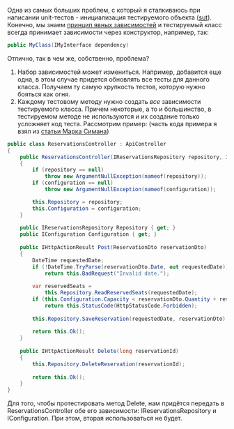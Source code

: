 Одна из самых больших проблем, с который я сталкиваюсь при написании unit-тестов - инициализация тестируемого объекта ([sut][sut-ploeh]). Конечно, мы знаем [принцип явных зависимостей][explicit-dependencies-principle] и тестируемый класс всегда принимает зависимости через конструктор, например, так:
```csharp
public MyClass(IMyInterface dependency)
```
Отлично, так в чем же, собственно, проблема?
1. Набор зависимостей может измениться. Например, добавится еще одна, в этом случае придется обновлять все тесты для данного класса. Получаем ту самую хрупкость тестов, которую нужно бояться как огня.
2. Каждому тестовому методу нужно создать *все* зависимости тестируемого класса. Причем некоторые, а то и большинство, в тестируемом методе не используются и их создание только усложняет код теста. Рассмотрим пример: (часть кода примера я взял из [статьи Марка Симана][sut-double-ploeh])
```csharp
public class ReservationsController : ApiController
{
    public ReservationsController(IReservationsRepository repository, IConfiguration configuration)
    {
        if (repository == null)
            throw new ArgumentNullException(nameof(repository));
		if (configuration == null)
            throw new ArgumentNullException(nameof(configuration));

        this.Repository = repository;
		this.Configuration = configuration;
    }
 
    public IReservationsRepository Repository { get; }
	public IConfiguration Configuration { get; }
 
    public IHttpActionResult Post(ReservationDto reservationDto)
    {
        DateTime requestedDate;
        if (!DateTime.TryParse(reservationDto.Date, out requestedDate))
            return this.BadRequest("Invalid date.");
 
        var reservedSeats =
            this.Repository.ReadReservedSeats(requestedDate);
        if (this.Configuration.Capacity < reservationDto.Quantity + reservedSeats)
            return this.StatusCode(HttpStatusCode.Forbidden);
 
        this.Repository.SaveReservation(requestedDate, reservationDto);
 
        return this.Ok();
    }
	
	public IHttpActionResult Delete(long reservationId)
	{
		this.Repository.DeleteReservation(reservationId);
		
		return this.Ok();
	}
}
```
Для того, чтобы протестировать метод Delete, нам придётся передать в ReservationsController обе его зависимости: IReservationsRepository и IConfiguration. При этом, вторая использоваться не будет.

[sut-ploeh]: https://blogs.msdn.microsoft.com/ploeh/2008/10/06/naming-sut-test-variables/
[explicit-dependencies-principle]: http://deviq.com/explicit-dependencies-principle/
[sut-double-ploeh]: http://blog.ploeh.dk/2016/06/15/sut-double/

[about-development-testing]: http://sergeyteplyakov.blogspot.ru/2014/04/about-development-testing.html